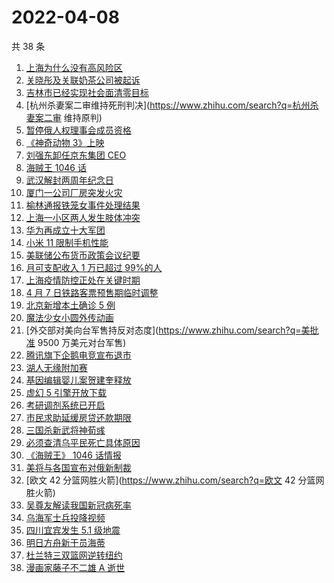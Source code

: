# 2022-04-08

共 38 条

<!-- BEGIN -->
<!-- 最后更新时间 Fri Apr 08 2022 21:29:30 GMT+0800 (China Standard Time) -->

1. [上海为什么没有高风险区](https://www.zhihu.com/search?q=上海高风险)
1. [关晓彤及关联奶茶公司被起诉](https://www.zhihu.com/search?q=关晓彤及关联奶茶公司)
1. [吉林市已经实现社会面清零目标](https://www.zhihu.com/search?q=吉林市疫情社会面清零)
1. [杭州杀妻案二审维持死刑判决](https://www.zhihu.com/search?q=杭州杀妻案二审 维持原判)
1. [暂停俄人权理事会成员资格](https://www.zhihu.com/search?q=暂停俄人权理事会成员资格)
1. [《神奇动物 3》上映](https://www.zhihu.com/search?q=神奇动物3)
1. [刘强东卸任京东集团 CEO](https://www.zhihu.com/search?q=刘强东)
1. [海贼王 1046 话](https://www.zhihu.com/search?q=海贼王)
1. [武汉解封两周年纪念日](https://www.zhihu.com/search?q=武汉解封纪念日)
1. [厦门一公司厂房突发火灾](https://www.zhihu.com/search?q=厦门突发火灾)
1. [榆林通报铁笼女事件处理结果](https://www.zhihu.com/search?q=铁笼女事件处理结果)
1. [上海一小区两人发生肢体冲突](https://www.zhihu.com/search?q=上海一小区两人发生肢体冲突)
1. [华为再成立十大军团](https://www.zhihu.com/search?q=华为军团)
1. [小米 11 限制手机性能](https://www.zhihu.com/search?q=小米11性能)
1. [美联储公布货币政策会议纪要](https://www.zhihu.com/search?q=美联储)
1. [月可支配收入 1 万已超过 99%的人](https://www.zhihu.com/search?q=月可支配收入)
1. [上海疫情防控正处在关键时期](https://www.zhihu.com/search?q=上海疫情防控)
1. [4 月 7 日铁路客票预售期临时调整](https://www.zhihu.com/search?q=铁路客票预售期)
1. [北京新增本土确诊 5 例](https://www.zhihu.com/search?q=北京新增疫情)
1. [魔法少女小圆外传动画](https://www.zhihu.com/search?q=魔法少女小圆外传)
1. [外交部对美向台军售持反对态度](https://www.zhihu.com/search?q=美批准 9500 万美元对台军售)
1. [腾讯旗下企鹅电竞宣布退市](https://www.zhihu.com/search?q=企鹅电竞)
1. [湖人无缘附加赛](https://www.zhihu.com/search?q=湖人无缘附加赛)
1. [基因编辑婴儿案贺建奎释放](https://www.zhihu.com/search?q=基因编辑婴儿案)
1. [虚幻 5 引擎开放下载](https://www.zhihu.com/search?q=虚幻5)
1. [考研调剂系统已开启](https://www.zhihu.com/search?q=考研调剂)
1. [市民求助延缓房贷还款期限](https://www.zhihu.com/search?q=市民求助延缓房贷还款期限)
1. [三国杀新武将神荀彧](https://www.zhihu.com/search?q=三国杀神荀彧)
1. [必须查清乌平民死亡具体原因](https://www.zhihu.com/search?q=布查平民死亡具体原因)
1. [《海贼王》 1046 话情报](https://www.zhihu.com/search?q=海贼王)
1. [美将与各国宣布对俄新制裁](https://www.zhihu.com/search?q=对俄新制裁)
1. [欧文 42 分篮网胜火箭](https://www.zhihu.com/search?q=欧文 42 分篮网胜火箭)
1. [吴尊友解读我国新冠病死率](https://www.zhihu.com/search?q=我国新冠病死率)
1. [乌海军士兵投降视频](https://www.zhihu.com/search?q=乌海军士兵投降视频)
1. [四川宜宾发生 5.1 级地震](https://www.zhihu.com/search?q=四川宜宾地震)
1. [明日方舟新干员海蒂](https://www.zhihu.com/search?q=明日方舟)
1. [杜兰特三双篮网逆转纽约](https://www.zhihu.com/search?q=篮网)
1. [漫画家藤子不二雄 A 逝世](https://www.zhihu.com/search?q=藤子不二雄A)

<!-- END -->
